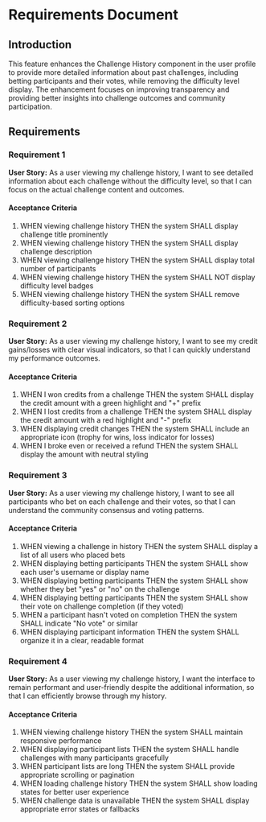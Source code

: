 # Requirements Document

## Introduction

This feature enhances the Challenge History component in the user profile to provide more detailed information about past challenges, including betting participants and their votes, while removing the difficulty level display. The enhancement focuses on improving transparency and providing better insights into challenge outcomes and community participation.

## Requirements

### Requirement 1

**User Story:** As a user viewing my challenge history, I want to see detailed information about each challenge without the difficulty level, so that I can focus on the actual challenge content and outcomes.

#### Acceptance Criteria

1. WHEN viewing challenge history THEN the system SHALL display challenge title prominently
2. WHEN viewing challenge history THEN the system SHALL display challenge description
3. WHEN viewing challenge history THEN the system SHALL display total number of participants
4. WHEN viewing challenge history THEN the system SHALL NOT display difficulty level badges
5. WHEN viewing challenge history THEN the system SHALL remove difficulty-based sorting options

### Requirement 2

**User Story:** As a user viewing my challenge history, I want to see my credit gains/losses with clear visual indicators, so that I can quickly understand my performance outcomes.

#### Acceptance Criteria

1. WHEN I won credits from a challenge THEN the system SHALL display the credit amount with a green highlight and "+" prefix
2. WHEN I lost credits from a challenge THEN the system SHALL display the credit amount with a red highlight and "-" prefix
3. WHEN displaying credit changes THEN the system SHALL include an appropriate icon (trophy for wins, loss indicator for losses)
4. WHEN I broke even or received a refund THEN the system SHALL display the amount with neutral styling

### Requirement 3

**User Story:** As a user viewing my challenge history, I want to see all participants who bet on each challenge and their votes, so that I can understand the community consensus and voting patterns.

#### Acceptance Criteria

1. WHEN viewing a challenge in history THEN the system SHALL display a list of all users who placed bets
2. WHEN displaying betting participants THEN the system SHALL show each user's username or display name
3. WHEN displaying betting participants THEN the system SHALL show whether they bet "yes" or "no" on the challenge
4. WHEN displaying betting participants THEN the system SHALL show their vote on challenge completion (if they voted)
5. WHEN a participant hasn't voted on completion THEN the system SHALL indicate "No vote" or similar
6. WHEN displaying participant information THEN the system SHALL organize it in a clear, readable format

### Requirement 4

**User Story:** As a user viewing my challenge history, I want the interface to remain performant and user-friendly despite the additional information, so that I can efficiently browse through my history.

#### Acceptance Criteria

1. WHEN viewing challenge history THEN the system SHALL maintain responsive performance
2. WHEN displaying participant lists THEN the system SHALL handle challenges with many participants gracefully
3. WHEN participant lists are long THEN the system SHALL provide appropriate scrolling or pagination
4. WHEN loading challenge history THEN the system SHALL show loading states for better user experience
5. WHEN challenge data is unavailable THEN the system SHALL display appropriate error states or fallbacks